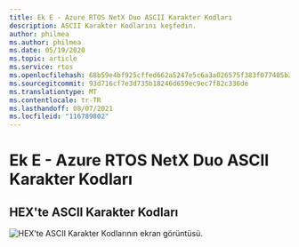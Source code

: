 ```yaml
---
title: Ek E - Azure RTOS NetX Duo ASCII Karakter Kodları
description: ASCII Karakter Kodlarını keşfedin.
author: philmea
ms.author: philmea
ms.date: 05/19/2020
ms.topic: article
ms.service: rtos
ms.openlocfilehash: 68b59e4bf925cffed662a5247e5c6a3a026575f383f077405b2490ece872f525
ms.sourcegitcommit: 93d716cf7e3d735b18246d659ec9ec7f82c336de
ms.translationtype: MT
ms.contentlocale: tr-TR
ms.lasthandoff: 08/07/2021
ms.locfileid: "116789802"
---
```

# <a name="appendix-e----azure-rtos-netx-duo-ascii-character-codes"></a>Ek E - Azure RTOS NetX Duo ASCII Karakter Kodları 

## <a name="ascii-character-codes-in-hex"></a>HEX'te ASCII Karakter Kodları

![HEX'te ASCII Karakter Kodlarının ekran görüntüsü.](./media/user-guide/ascii-character-codes-hex.png)